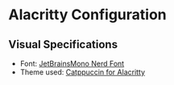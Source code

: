 # Alacritty Configuration

## Visual Specifications

- Font: [JetBrainsMono Nerd Font](https://www.nerdfonts.com/)
- Theme used: [Catppuccin for Alacritty](https://github.com/catppuccin/alacritty)
